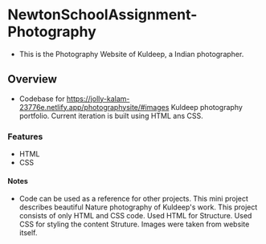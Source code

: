 # NewtonSchoolAssignment-Photography

- This is the Photography Website of Kuldeep, a Indian photographer.

## Overview

- Codebase for https://jolly-kalam-23776e.netlify.app/photographysite/#images Kuldeep photography portfolio. Current iteration is built using HTML ans CSS.

### Features

- HTML
- CSS

#### Notes

- Code can be used as a reference for other projects. This mini project describes beautiful Nature photography of Kuldeep's work. This project consists of only HTML and CSS code. Used HTML for Structure. Used CSS for styling the content Struture. Images were taken from website itself.
